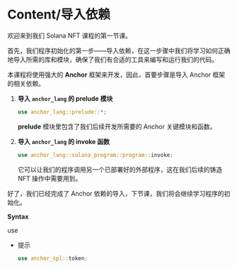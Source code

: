# Content/导入依赖

欢迎来到我们 Solana NFT 课程的第一节课。

首先，我们程序初始化的第一步——导入依赖，在这一步骤中我们将学习如何正确地导入所需的库和模块，确保了我们有合适的工具来编写和运行我们的代码。

本课程将使用强大的 **Anchor** 框架来开发，因此，首要步骤是导入 Anchor 框架的相关依赖。

1. **导入 `anchor_lang` 的 prelude 模块**
    
    ```rust
    use anchor_lang::prelude::*;
    ```
    
    **prelude** 模块里包含了我们后续开发所需要的 Anchor 关键模块和函数。
    
2. **导入 `anchor_lang` 的 invoke 函数**
    
    ```rust
    use anchor_lang::solana_program::program::invoke;
    ```
    
    它可以让我们的程序调用另一个已部署好的外部程序，这在我们后续的铸造 NFT 操作中需要用到。
    

好了，我们已经完成了 Anchor 依赖的导入，下节课，我们将会继续学习程序的初始化。

**Syntax** 

use

- 提示
    
    ```rust
    use anchor_spl::token;
    ```